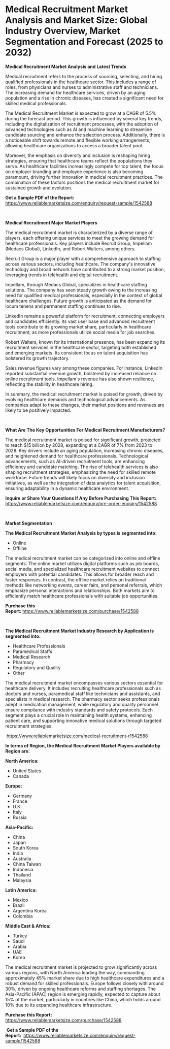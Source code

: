 <p><h1>Medical Recruitment Market Analysis and Market Size: Global Industry Overview, Market Segmentation and Forecast (2025 to 2032)</h1></p><p><strong>Medical Recruitment Market Analysis and Latest Trends</strong></p>
<p><p>Medical recruitment refers to the process of sourcing, selecting, and hiring qualified professionals in the healthcare sector. This includes a range of roles, from physicians and nurses to administrative staff and technicians. The increasing demand for healthcare services, driven by an aging population and a rise in chronic diseases, has created a significant need for skilled medical professionals.</p><p>The Medical Recruitment Market is expected to grow at a CAGR of 5.5% during the forecast period. This growth is influenced by several key trends, including the digitalization of recruitment processes, with the adoption of advanced technologies such as AI and machine learning to streamline candidate sourcing and enhance the selection process. Additionally, there is a noticeable shift towards remote and flexible working arrangements, allowing healthcare organizations to access a broader talent pool. </p><p>Moreover, the emphasis on diversity and inclusion is reshaping hiring strategies, ensuring that healthcare teams reflect the populations they serve. As healthcare facilities increasingly compete for top talent, the focus on employer branding and employee experience is also becoming paramount, driving further innovation in medical recruitment practices. The combination of these factors positions the medical recruitment market for sustained growth and evolution.</p></p>
<p><strong>Get a Sample PDF of the Report:&nbsp;</strong> <a href="https://www.reliablemarketsize.com/enquiry/request-sample/1542588?utm_campaign=3289&utm_medium=2&utm_source=Github&utm_content=ia&utm_term=12042025&utm_id=medical-recruitment">https://www.reliablemarketsize.com/enquiry/request-sample/1542588</a></p>
<p>&nbsp;</p>
<p><strong>Medical Recruitment Major Market Players</strong></p>
<p><p>The medical recruitment market is characterized by a diverse range of players, each offering unique services to meet the growing demand for healthcare professionals. Key players include Recruit Group, Impellam (Medacs Global), LinkedIn, and Robert Walters, among others.</p><p>Recruit Group is a major player with a comprehensive approach to staffing across various sectors, including healthcare. The company's innovative technology and broad network have contributed to a strong market position, leveraging trends in telehealth and digital recruitment.</p><p>Impellam, through Medacs Global, specializes in healthcare staffing solutions. The company has seen steady growth owing to the increasing need for qualified medical professionals, especially in the context of global healthcare challenges. Future growth is anticipated as the demand for locum tenens and permanent staffing continues to rise.</p><p>LinkedIn remains a powerful platform for recruitment, connecting employers and candidates efficiently. Its vast user base and advanced recruitment tools contribute to its growing market share, particularly in healthcare recruitment, as more professionals utilize social media for job searches.</p><p>Robert Walters, known for its international presence, has been expanding its recruitment services in the healthcare sector, targeting both established and emerging markets. Its consistent focus on talent acquisition has bolstered its growth trajectory.</p><p>Sales revenue figures vary among these companies. For instance, LinkedIn reported substantial revenue growth, bolstered by increased reliance on online recruitment tools. Impellam's revenue has also shown resilience, reflecting the stability in healthcare hiring.</p><p>In summary, the medical recruitment market is poised for growth, driven by evolving healthcare demands and technological advancements. As companies adapt to these changes, their market positions and revenues are likely to be positively impacted.</p></p>
<p>&nbsp;</p>
<p><strong>What Are The Key Opportunities For Medical Recruitment Manufacturers?</strong></p>
<p><p>The medical recruitment market is poised for significant growth, projected to reach $15 billion by 2028, expanding at a CAGR of 7% from 2023 to 2028. Key drivers include an aging population, increasing chronic diseases, and heightened demand for healthcare professionals. Technological advancements, such as AI-driven recruitment tools, are enhancing efficiency and candidate matching. The rise of telehealth services is also shaping recruitment strategies, emphasizing the need for skilled remote workforce. Future trends will likely focus on diversity and inclusion initiatives, as well as the integration of data analytics for talent acquisition, ensuring adaptability in a dynamic healthcare environment.</p></p>
<p><strong>Inquire or Share Your Questions If Any Before Purchasing This Report:</strong> <a href="https://www.reliablemarketsize.com/enquiry/pre-order-enquiry/1542588?utm_campaign=3289&utm_medium=2&utm_source=Github&utm_content=ia&utm_term=12042025&utm_id=medical-recruitment">https://www.reliablemarketsize.com/enquiry/pre-order-enquiry/1542588</a></p>
<p>&nbsp;</p>
<p><strong>Market Segmentation</strong></p>
<p><strong>The Medical Recruitment Market Analysis by types is segmented into:</strong></p>
<p><ul><li>Online</li><li>Offline</li></ul></p>
<p><p>The medical recruitment market can be categorized into online and offline segments. The online market utilizes digital platforms such as job boards, social media, and specialized healthcare recruitment websites to connect employers with potential candidates. This allows for broader reach and faster responses. In contrast, the offline market relies on traditional methods like networking events, career fairs, and personal referrals, which emphasize personal interactions and relationships. Both markets aim to efficiently match healthcare professionals with suitable job opportunities.</p></p>
<p><strong>Purchase this Report:&nbsp;</strong><a href="https://www.reliablemarketsize.com/purchase/1542588?utm_campaign=3289&utm_medium=2&utm_source=Github&utm_content=ia&utm_term=12042025&utm_id=medical-recruitment">https://www.reliablemarketsize.com/purchase/1542588</a></p>
<p>&nbsp;</p>
<p><strong>The Medical Recruitment Market Industry Research by Application is segmented into:</strong></p>
<p><ul><li>Healthcare Professionals</li><li>Paramedical Staffs</li><li>Medical Research</li><li>Pharmacy</li><li>Regulatory and Quality</li><li>Other</li></ul></p>
<p><p>The medical recruitment market encompasses various sectors essential for healthcare delivery. It includes recruiting healthcare professionals such as doctors and nurses, paramedical staff like technicians and assistants, and specialists in medical research. The pharmacy sector seeks professionals adept in medication management, while regulatory and quality personnel ensure compliance with industry standards and safety protocols. Each segment plays a crucial role in maintaining health systems, enhancing patient care, and supporting innovative medical solutions through targeted recruitment strategies.</p></p>
<p><a href="https://www.reliablemarketsize.com/medical-recruitment-r1542588?utm_campaign=3289&utm_medium=2&utm_source=Github&utm_content=ia&utm_term=12042025&utm_id=medical-recruitment">&nbsp;https://www.reliablemarketsize.com/medical-recruitment-r1542588</a></p>
<p><strong>In terms of Region, the Medical Recruitment Market Players available by Region are:</strong></p>
<p>
    <p> <strong> North America: </strong>
        <ul>
            <li>United States</li>
            <li>Canada</li>
        </ul>
        </p> 
    <p> <strong> Europe: </strong>
        <ul>
            <li>Germany</li>
            <li>France</li>
            <li>U.K.</li>
            <li>Italy</li>
            <li>Russia</li>
        </ul>
        </p> 
    <p> <strong> Asia-Pacific: </strong>
        <ul>
            <li>China</li>
            <li>Japan</li>
            <li>South Korea</li>
            <li>India</li>
            <li>Australia</li>
            <li>China Taiwan</li>
            <li>Indonesia</li>
            <li>Thailand</li>
            <li>Malaysia</li>
        </ul>
        </p> 
    <p> <strong> Latin America: </strong>
        <ul>
            <li>Mexico</li>
            <li>Brazil</li>
            <li>Argentina Korea</li>
            <li>Colombia</li>
        </ul>
        </p> 
    <p> <strong> Middle East & Africa: </strong>
        <ul>
            <li>Turkey</li>
            <li>Saudi</li>
            <li>Arabia</li>
            <li>UAE</li>
            <li>Korea</li>
        </ul>
    </p>
    </p>
<p><p>The medical recruitment market is projected to grow significantly across various regions, with North America leading the way, commanding approximately 45% market share due to high healthcare expenditures and a robust demand for skilled professionals. Europe follows closely with around 30%, driven by ongoing healthcare reforms and staffing shortages. The Asia-Pacific (APAC) region is emerging rapidly, expected to capture about 15% of the market, particularly in countries like China, which holds around 10% due to its expanding healthcare infrastructure.</p></p>
<p><strong>Purchase this Report: </strong><a href="https://www.reliablemarketsize.com/purchase/1542588?utm_campaign=3289&utm_medium=2&utm_source=Github&utm_content=ia&utm_term=12042025&utm_id=medical-recruitment">https://www.reliablemarketsize.com/purchase/1542588</a></p>
<p>&nbsp;<strong>Get a Sample PDF of the Report:&nbsp;&nbsp;</strong><a href="https://www.reliablemarketsize.com/enquiry/request-sample/1542588?utm_campaign=3289&utm_medium=2&utm_source=Github&utm_content=ia&utm_term=12042025&utm_id=medical-recruitment">https://www.reliablemarketsize.com/enquiry/request-sample/1542588</a></p>
<p><strong></strong></p>
<p><p></p><p></p><p></p></p>